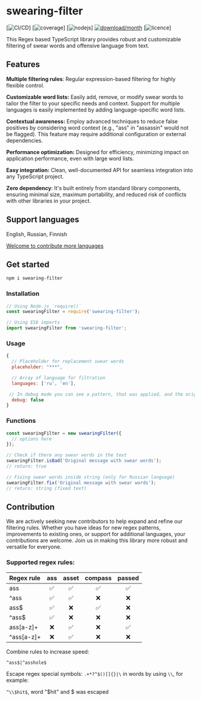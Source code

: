 # swearing-filter

[![CI/CD](https://img.shields.io/badge/CD%2FCI-grey?logo=github)]
[![coverage](https://img.shields.io/badge/coverage-93%25-brightgreen?logo=jest)]
[![nodejs](https://img.shields.io/node/v/swearing-filter)]
[![download/month](https://img.shields.io/npm/dm/swearing-filter)](https://www.npmjs.com/package/swearing-filter)
[![licence](https://img.shields.io/github/license/kpachbiu88/swearing-filter)]

This Regex based TypeScript library provides robust and customizable filtering of swear words and offensive language from text. 

## Features

**Multiple filtering rules**: Regular expression-based filtering for highly flexible control.

**Customizable word lists:** Easily add, remove, or modify swear words to tailor the filter to your specific needs and context. Support for multiple languages is easily implemented by adding language-specific word lists.

**Contextual awareness:** Employ advanced techniques to reduce false positives by considering word context (e.g., "ass" in "assassin" would not be flagged). This feature may require additional configuration or external dependencies.

**Performance optimization:** Designed for efficiency, minimizing impact on application performance, even with large word lists.

**Easy integration:** Clean, well-documented API for seamless integration into any TypeScript project.

**Zero dependency**: It's built entirely from standard library components, ensuring minimal size, maximum portability, and reduced risk of conflicts with other libraries in your project.

## Support languages

English, Russian, Finnish 

[Welcome to contribute more languages](#Contribution)

## Get started

```sh
npm i swearing-filter
```

### Installation

```js
// Using Node.js `require()`
const swearingFilter = require('swearing-filter');

// Using ES6 imports
import swearingFilter from 'swearing-filter';
```

### Usage

```js
{
  // Placeholder for replacement swear words
  placeholder: "***",

  // Array of language for filtration
  languages: ['ru', 'en'],

 // In debug mode you can see a pattern, that was applied, and the original word
  debug: false
}
```

### Functions

```js
const swearingFilter = new swearingFilter({
  // options here
});

// Check if there any swear words in the text
swearingFilter.isBad('Original message with swear words'); 
// return: true

// Fixing swear words inside string (only for Russian language)
swearingFilter.fix('Original message with swear words'); 
// return: string (fixed text)
```

## Contribution
We are actively seeking new contributors to help expand and refine our filtering rules. 
Whether you have ideas for new regex patterns, improvements to existing ones, or support for additional languages, your contributions are welcome. 
Join us in making this library more robust and versatile for everyone.

### Supported regex rules:

| Regex rule  |  ass   |  asset  |  compass  |  passed  |
|:----------- |:------:|:-------:|:---------:|:--------:|
| ass         |   ✅  |    ✅   |     ✅    |    ✅   |
| ^ass        |   ✅  |    ✅   |     ❌    |    ❌   |
| ass$        |   ✅  |    ❌   |     ✅    |    ❌   |
| ^ass$       |   ✅  |    ❌   |     ❌    |    ❌   |
| ass[a-z]+   |   ❌  |    ✅   |     ❌    |    ✅   |
| ^ass[a-z]+  |   ❌  |    ✅   |     ❌    |    ❌   |

Combine rules to increase speed:

``^ass$|^asshole$``

Escape regex special symbols: ``.+*?^$()[]{}|\`` in words by using ``\\``, for example:

``^\\$hit$``, word "$hit" and $ was escaped